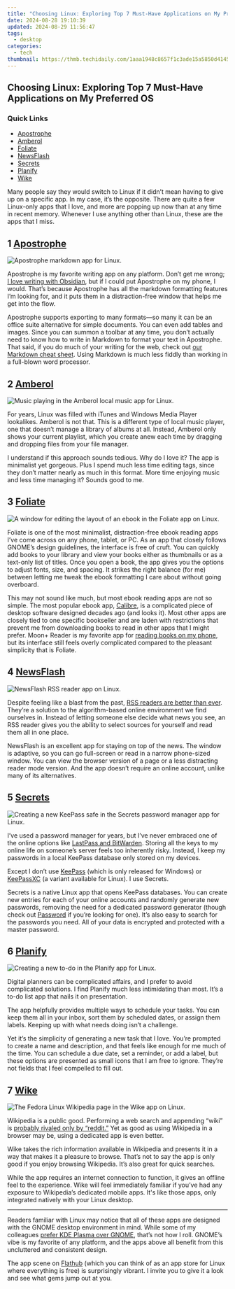 ```yaml
---
title: "Choosing Linux: Exploring Top 7 Must-Have Applications on My Preferred OS"
date: 2024-08-28 19:10:39
updated: 2024-08-29 11:56:47
tags:
  - desktop
categories:
  - tech
thumbnail: https://thmb.techidaily.com/1aaa1948c8657f1c3ade15a5850d4145b4cb86fea7e0bf45a6a316b50b831479.jpg
---
```


## Choosing Linux: Exploring Top 7 Must-Have Applications on My Preferred OS

### Quick Links

* [Apostrophe](https://facebook-video-content.techidaily.com/in-2024-digital-discussion-documentary-vault/)
* [Amberol](https://screen-capture.techidaily.com/2024-approved-unveiling-the-most-compelling-ios-apps-for-psp-gaming/)
* [Foliate](https://youtube-sure.techidaily.com/astering-product-reviews-for-monetary-rewards-on-youtube/)
* [NewsFlash](https://screen-video-capture.techidaily.com/new-2024-approved-unlocking-screen-capture-shortcut-driven-mac-techniques/)
* [Secrets](https://extra-guidance.techidaily.com/new-powering-up-your-action-footage-one-gadget-at-a-time/)
* [​Planify](https://win-able.techidaily.com/guilty-gear-strive-eliminating-lag-issues-with-new-optimizations/)
* [Wike](https://phone-solutions.techidaily.com/in-2024-how-to-use-snapchat-location-spoofer-to-protect-your-privacy-on-google-pixel-fold-drfone-by-drfone-virtual-android/)

 Many people say they would switch to Linux if it didn’t mean having to give up on a specific app. In my case, it’s the opposite. There are quite a few Linux-only apps that I love, and more are popping up now than at any time in recent memory. Whenever I use anything other than Linux, these are the apps that I miss.

## 1 [Apostrophe](https://apps.gnome.org/Apostrophe/) 

![Apostrophe markdown app for Linux.](https://static1.howtogeekimages.com/wordpress/wp-content/uploads/2024/07/screenshot-from-2024-07-31-13-11-58.png) 

 Apostrophe is my favorite writing app on any platform. Don’t get me wrong; [I love writing with Obsidian](https://howto.techidaily.com/fixing-persistent-pandora-crashes-on-vivo-y36i-drfone-by-drfone-fix-android-problems-fix-android-problems/), but if I could put Apostrophe on my phone, I would. That’s because Apostrophe has all the markdown formatting features I’m looking for, and it puts them in a distraction-free window that helps me get into the flow.

 Apostrophe supports exporting to many formats—so many it can be an office suite alternative for simple documents. You can even add tables and images. Since you can summon a toolbar at any time, you don’t actually need to know how to write in Markdown to format your text in Apostrophe. That said, if you do much of your writing for the web, check out [our Markdown cheat sheet](https://screen-capture.techidaily.com/new-5-best-bandicam-mac-alternatives/). Using Markdown is much less fiddly than working in a full-blown word processor.

## 2 [Amberol](https://apps.gnome.org/Amberol/) 

![Music playing in the Amberol local music app for Linux.](https://static1.howtogeekimages.com/wordpress/wp-content/uploads/2024/07/screenshot-from-2024-07-31-13-17-13.png) 

 For years, Linux was filled with iTunes and Windows Media Player lookalikes. Amberol is not that. This is a different type of local music player, one that doesn’t manage a library of albums at all. Instead, Amberol only shows your current playlist, which you create anew each time by dragging and dropping files from your file manager.

 I understand if this approach sounds tedious. Why do I love it? The app is minimalist yet gorgeous. Plus I spend much less time editing tags, since they don’t matter nearly as much in this format. More time enjoying music and less time managing it? Sounds good to me.

## 3 [Foliate](https://johnfactotum.github.io/foliate/) 

![A window for editing the layout of an ebook in the Foliate app on Linux.](https://static1.howtogeekimages.com/wordpress/wp-content/uploads/2024/07/screenshot-from-2024-07-31-13-16-13.png) 

 Foliate is one of the most minimalist, distraction-free ebook reading apps I’ve come across on any phone, tablet, or PC. As an app that closely follows GNOME’s design guidelines, the interface is free of cruft. You can quickly add books to your library and view your books either as thumbnails or as a text-only list of titles. Once you open a book, the app gives you the options to adjust fonts, size, and spacing. It strikes the right balance (for me) between letting me tweak the ebook formatting I care about without going overboard.

 This may not sound like much, but most ebook reading apps are not so simple. The most popular ebook app, [Calibre](https://calibre-ebook.com/), is a complicated piece of desktop software designed decades ago (and looks it). Most other apps are closely tied to one specific bookseller and are laden with restrictions that prevent me from downloading books to read in other apps that I might prefer. Moon+ Reader is my favorite app for [reading books on my phone](https://win-howtos.techidaily.com/how-to-successfully-resolve-error-code-0x80ebbbb-on-windows-updates-proven-techniques-inside/), but its interface still feels overly complicated compared to the pleasant simplicity that is Foliate. ​

## 4 [NewsFlash](https://apps.gnome.org/NewsFlash/) 

![NewsFlash RSS reader app on Linux.](https://static1.howtogeekimages.com/wordpress/wp-content/uploads/2024/07/screenshot-from-2024-07-31-13-30-06.png) 

 Despite feeling like a blast from the past, [RSS readers are better than ever](https://some-skills.techidaily.com/in-2024-the-dos-and-donts-of-interacting-with-youtube-viewers/). They’re a solution to the algorithm-based online environment we find ourselves in. Instead of letting someone else decide what news you see, an RSS reader gives you the ability to select sources for yourself and read them all in one place.

 NewsFlash is an excellent app for staying on top of the news. The window is adaptive, so you can go full-screen or read in a narrow phone-sized window. You can view the browser version of a page or a less distracting reader mode version. And the app doesn’t require an online account, unlike many of its alternatives.

## 5 [Secrets](https://apps.gnome.org/Secrets/) 

![Creating a new KeePass safe in the Secrets password manager app for Linux.](https://static1.howtogeekimages.com/wordpress/wp-content/uploads/2024/07/screenshot-from-2024-07-31-13-13-10.png) 

 I’ve used a password manager for years, but I’ve never embraced one of the online options like [LastPass and BitWarden](https://blog-min.techidaily.com/best-3-software-to-transfer-files-tofrom-your-vivo-y78plus-via-a-usb-cable-drfone-by-drfone-transfer-from-android-transfer-from-android/). Storing all the keys to my online life on someone’s server feels too inherently risky. Instead, I keep my passwords in a local KeePass database only stored on my devices.

 Except I don’t use [KeePass](https://keepass.info) (which is only released for Windows) or [KeePassXC](https://keepassxc.org) (a variant available for Linux). I use Secrets.

 Secrets is a native Linux app that opens KeePass databases. You can create new entries for each of your online accounts and randomly generate new passwords, removing the need for a dedicated password generator (though check out [Password](https://flathub.org/apps/io.gitlab.elescoute.password) if you’re looking for one). It’s also easy to search for the passwords you need. All of your data is encrypted and protected with a master password.

## 6  ​[Planify](https://github.com/alainm23/planify) 

![Creating a new to-do in the Planify app for Linux.](https://static1.howtogeekimages.com/wordpress/wp-content/uploads/2024/07/screenshot-from-2024-07-31-13-14-11.png) 

 Digital planners can be complicated affairs, and I prefer to avoid complicated solutions. I find Planify much less intimidating than most. It’s a to-do list app that nails it on presentation.

 The app helpfully provides multiple ways to schedule your tasks. You can keep them all in your inbox, sort them by scheduled dates, or assign them labels. Keeping up with what needs doing isn’t a challenge.

 Yet it’s the simplicity of generating a new task that I love. You’re prompted to create a name and description, and that feels like enough for me much of the time. You can schedule a due date, set a reminder, or add a label, but these options are presented as small icons that I am free to ignore. They’re not fields that I feel compelled to fill out.

## 7 [Wike](https://hugolabe.github.io/Wike/) 

![The Fedora Linux Wikipedia page in the Wike app on Linux.](https://static1.howtogeekimages.com/wordpress/wp-content/uploads/2024/07/screenshot-from-2024-07-31-13-26-19.png) 

 Wikipedia is a public good. Performing a web search and appending “wiki” is [probably rivaled only by “reddit.”](https://win-amazing.techidaily.com/download-thrustmaster-t150-drivers-instantly-for-a-smooth-gaming-experience/) Yet as good as using Wikipedia in a browser may be, using a dedicated app is even better.

 Wike takes the rich information available in Wikipedia and presents it in a way that makes it a pleasure to browse. That’s not to say the app is only good if you enjoy browsing Wikipedia. It’s also great for quick searches.

 While the app requires an internet connection to function, it gives an offline feel to the experience. Wike will feel immediately familiar if you’ve had any exposure to Wikipedia’s dedicated mobile apps. It's like those apps, only integrated natively with your Linux desktop.

---

 Readers familiar with Linux may notice that all of these apps are designed with the GNOME desktop environment in mind. While some of my colleagues [prefer KDE Plasma over GNOME](https://fox-that.techidaily.com/is-there-constant-movement-to-the-sounds-you-hear-on-airpods-stop-it-by-switching-off-dynamic-positioning-systems/), that’s not how I roll. GNOME’s vibe is my favorite of any platform, and the apps above all benefit from this uncluttered and consistent design.

 The app scene on [Flathub](https://flathub.org/) (which you can think of as an app store for Linux where everything is free) is surprisingly vibrant. I invite you to give it a look and see what gems jump out at you.

<ins class="adsbygoogle"
     style="display:block"
     data-ad-format="autorelaxed"
     data-ad-client="ca-pub-7571918770474297"
     data-ad-slot="1223367746"></ins>



<ins class="adsbygoogle"
     style="display:block"
     data-ad-client="ca-pub-7571918770474297"
     data-ad-slot="8358498916"
     data-ad-format="auto"
     data-full-width-responsive="true"></ins>
